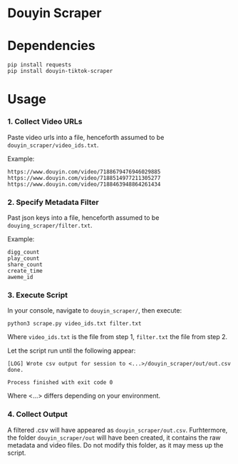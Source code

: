 # Douyin Scraper

# Dependencies

```
pip install requests
pip install douyin-tiktok-scraper
```

# Usage

### 1. Collect Video URLs

Paste video urls into a file, henceforth assumed to be `douyin_scraper/video_ids.txt`.

Example:
```
https://www.douyin.com/video/7188679476946029885
https://www.douyin.com/video/7188514977211305277
https://www.douyin.com/video/7188463948864261434
```
### 2. Specify Metadata Filter

Past json keys into a file, henceforth assumed to be `douying_scraper/filter.txt`.

Example:
```
digg_count
play_count
share_count
create_time
aweme_id
```

### 3. Execute Script

In your console, navigate to `douyin_scraper/`, then execute:

```commandline
python3 scrape.py video_ids.txt filter.txt 
```

Where `video_ids.txt` is the file from step 1, `filter.txt` the file from step 2.

Let the script run until the following appear:
```
[LOG] Wrote csv output for session to <...>/douyin_scraper/out/out.csv
done.

Process finished with exit code 0
```

Where <...> differs depending on your environment.

### 4. Collect Output

A filtered .csv will have appeared as `douyin_scraper/out.csv`. Furhtermore, the folder `douyin_scraper/out` will have 
been created, it contains the raw metadata and video files. Do not modify this folder, as it may mess up the script.